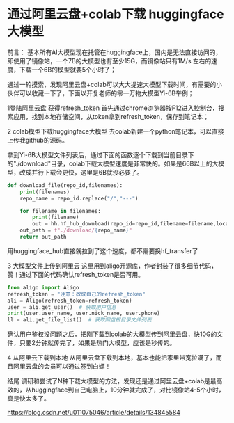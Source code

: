 

# 通过阿里云盘+colab下载 huggingface大模型
前言：
基本所有AI大模型现在托管在huggingface上，国内是无法直接访问的，即使用了镜像站，一个7B的大模型也有至少15G，而镜像站只有1M/s 左右的速度，下载一个6B的模型就要5个小时了；

通过一轮摸索，发现阿里云盘+colab可以大大提速大模型下载时间，有需要的小伙伴可以收藏一下了，下面以开复老师的零一万物大模型Yi-6B举例；

1登陆阿里云盘 获得refresh_token
首先通过chrome浏览器按F12进入控制台，搜索应用，找到本地存储空间，从token拿到refresh_token，保存到笔记本；

2 colab模型下载huggingface大模型
去colab新建一个python笔记本，可以直接上传我github的源码。

拿到Yi-6B大模型文件列表后，通过下面的函数逐个下载到当前目录下的"./download"目录，colab下载大模型速度是非常快的。如果是66B以上的大模型，改成并行下载会更快，这里是6B就没必要了。

```python
def download_file(repo_id,filenames):
    print(filenames)
    repo_name = repo_id.replace("/","---")

    for filename in filenames:
        print(filename)
        out = hh.hf_hub_download(repo_id=repo_id,filename=filename,local_dir=f"./download/{repo_name}",local_dir_use_symlinks=False,force_download =True)
    out_path = f"./download/{repo_name}"
    return out_path
```

用huggingface_hub直接就拉到了这个速度，都不需要换hf_transfer了

3 大模型文件上传到阿里云
这里用到aligo开源库，作者封装了很多细节代码，赞！通过下面的代码确认refresh_token是否可用。

```python
from aligo import Aligo
refresh_token = "注意：改成自己的refresh_token"
ali = Aligo(refresh_token=refresh_token)
user = ali.get_user()  # 获取用户信息
print(user.user_name, user.nick_name, user.phone)
ll = ali.get_file_list()  # 获取网盘根目录文件列表
```

确认用户鉴权没问题之后，把刚下载到colab的大模型传到阿里云盘，快10G的文件，只要2分钟就传完了，如果是热门大模型，应该是秒传的。

4 从阿里云下载到本地
从阿里云盘下载到本地，基本也能把家里带宽拉满了，而且阿里云盘的会员可以通过签到白嫖！

结尾
调研和尝试了N种下载大模型的方法，发现还是通过阿里云盘+colab是最高效的，从huggingface到自己电脑上，10分钟就完成了，对比镜像站4-5个小时，真是快太多了。

https://blog.csdn.net/u011075046/article/details/134845584

